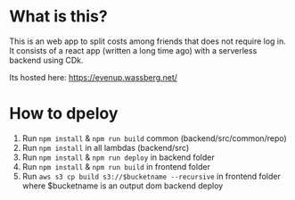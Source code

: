 # What is this?
This is an web app to split costs among friends that does not require log in. It consists of a react app (written a long time ago) with a serverless backend using CDk.

Its hosted here: https://evenup.wassberg.net/

# How to dpeloy

1. Run `npm install` & `npm run build` common (backend/src/common/repo)
2. Run `npm install` in all lambdas (backend/src)
3. Run `npm install` & `npm run deploy` in backend folder
4. Run `npm install` & `npm run build` in frontend folder
5. Run `aws s3 cp build s3://$bucketname --recursive` in frontend folder where $bucketname is an output dom backend deploy
